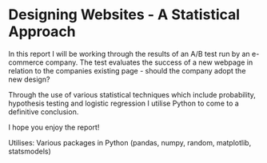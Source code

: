 # Designing Websites - A Statistical Approach
In this report I will be working through the results of an A/B test run by an e-commerce company. The test evaluates the success of a new webpage in relation to the companies existing page - should the company adopt the new design?

Through the use of various statistical techniques which include probability, hypothesis testing and logistic regression I utilise Python to come to a definitive conclusion.

I hope you enjoy the report!

Utilises: Various packages in Python (pandas, numpy, random, matplotlib, statsmodels)
